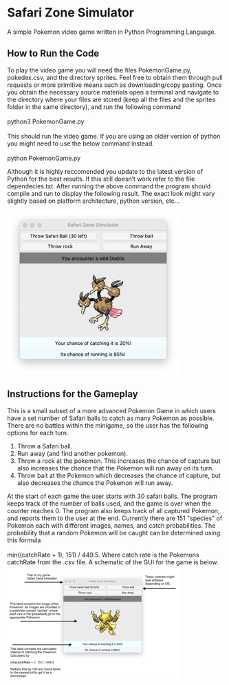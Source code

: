 # Safari Zone Simulator

A simple Pokemon video game written in Python Programming Language.

## How to Run the Code
To play the video game you will need the files PokemonGame.py, pokedex.csv, and the directory sprites. Feel free to obtain them through pull requests or more primitive means such as downloading/copy pasting. Once you obtain the necessary source materials open a terminal and navigate to the directory where your files are stored (keep all the files and the sprites folder in the same directory), and run the following command<br>
<br>python3 PokemonGame.py <br><br>
This should run the video game. If you are using an older version of python you might need to use the below command instead.
<br><br>python PokemonGame.py

Although it is highly reccomended you update to the latest version of Python for the best results. If this still doesn’t work refer to the file dependecies.txt. After running the above command the program should compile and run to display the following result. The exact look might vary slightly based on platform architecture, python version, etc…

<img src="images/SafariZoneSimulator.png" alt="Safari Zone Simulator" width="400">

## Instructions for the Gameplay

This is a small subset of a more advanced Pokemon Game in which users have a set number of Safari balls to catch as many Pokemon as possible. There are no battles within the minigame, so the user has the following options for each turn.

1. Throw a Safari ball.
2. Run away (and find another pokemon).
3. Throw a rock at the pokemon. This increases the chance of capture but also increases the chance that the Pokemon will run away on its turn.
4. Throw bait at the Pokemon which decreases the chance of capture, but also decreases the chance the Pokemon will run away.

At the start of each game the user starts with 30 safari balls. The program keeps track of the number of balls used, and the game is over when the counter reaches 0.
The program also keeps track of all captured Pokemon, and reports them to the user at the end. Currently there are 151 "species" of Pokemon each with different images, names, and catch probabilities.
The probability that a random Pokemon will be caught can be determined using this formula<br><br>
min((catchRate + 1), 151) / 449.5. Where catch rate is the Pokemons catchRate from the .csv file. A schematic of the GUI for the game is below.
<img src="images/schematic.png" alt="Schematic" width="400">
